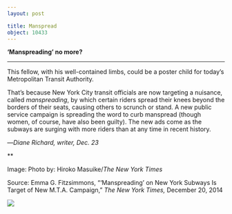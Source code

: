 ```yaml
---
layout: post

title: Manspread
object: 10433
---
```

**‘Manspreading’ no more?**

****

This fellow, with his well-contained limbs, could be a poster child for today’s Metropolitan Transit Authority. 

That’s because New York City transit officials are now targeting a nuisance, called *manspreading*, by which certain riders spread their knees beyond the borders of their seats, causing others to scrunch or stand. A new public service campaign is spreading the word to curb manspread (though women, of course, have also been guilty). The new ads come as the subways are surging with more riders than at any time in recent history.  

—*Diane Richard, writer, Dec. 23*

**

Image: Photo by: Hiroko Masuike/*The New York Times*

Source: Emma G. Fitzsimmons, “‘Manspreading’ on New York Subways Is Target of New M.T.A. Campaign,” *The New York Times,* December 20, 2014

![]({{siteurl.base}}/images/14-12-23_66.20_ManspreadEDIT-1.jpeg)
